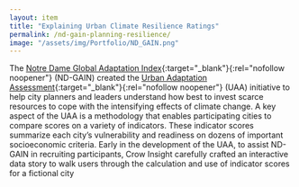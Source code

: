 ```yaml
---
layout: item
title: "Explaining Urban Climate Resilience Ratings" 
permalink: /nd-gain-planning-resilience/
image: "/assets/img/Portfolio/ND_GAIN.png"
---
```

The [Notre Dame Global Adaptation Index](https://gain.nd.edu/){:target="_blank"}{:rel="nofollow noopener"} (ND-GAIN) created the [Urban Adaptation Assessment](https://gain-uaa.nd.edu/){:target="_blank"}{:rel="nofollow noopener"} (UAA) initiative to help city planners and leaders understand how best to invest scarce resources to cope with the intensifying effects of climate change. A key aspect of the UAA is a methodology that enables participating cities to compare scores on a variety of indicators. These indicator scores summarize each city’s vulnerability and readiness on dozens of important socioeconomic criteria. Early in the development of the UAA, to assist ND-GAIN in recruiting participants, Crow Insight carefully crafted an interactive data story to walk users through the calculation and use of indicator scores for a fictional city
